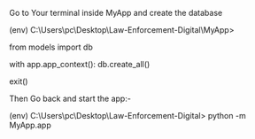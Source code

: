 Go to Your terminal inside MyApp and create the database

(env) C:\Users\pc\Desktop\Law-Enforcement-Digital\MyApp>

from models import db

with app.app_context():
    db.create_all()

exit()

Then Go back and start the app:-

(env) C:\Users\pc\Desktop\Law-Enforcement-Digital> python -m MyApp.app


